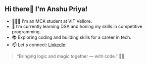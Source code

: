 ## Hi there👋 I'm Anshu Priya! 

- 👩🏻‍🎓 I'm an MCA student at VIT Vellore.
- 🌱 I’m currently learning DSA and honing my skills in competitive programming.
- 📚 Exploring coding and building skills for a career in tech.
- 📫 Let's connect: [LinkedIn](https://www.linkedin.com/in/anshu-priya-345a1b324)
> “Bringing logic and magic together — with code.” 🧠✨



<!--
**Anshu-priya-23/Anshu-priya-23** is a ✨ _special_ ✨ repository because its `README.md` (this file) appears on your GitHub profile.

Here are some ideas to get you started:

- 🔭 I’m currently working on ...
- 🌱 I’m currently learning ...
- 👯 I’m looking to collaborate on ...
- 🤔 I’m looking for help with ...
- 💬 Ask me about ...
- 📫 How to reach me: ...
- 😄 Pronouns: ...
- ⚡ Fun fact: ...
-->
